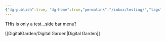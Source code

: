 ```yaml
---
{"dg-publish":true, "dg-home":true,"permalink":"/inbox/testing/","tags":["gardenEntry"]}
---
```


THis is only a test...side bar menu?

[[DigitalGarden/Digital Garden\|Digital Garden]]
